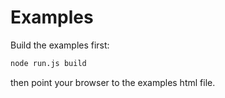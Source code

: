# Examples

Build the examples first:

```bash
node run.js build
```

then point your browser to the examples html file.